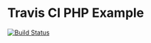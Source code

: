 Travis CI PHP Example
===========

[![Build Status](https://travis-ci.org/khytonTM/travis-ci-php-example.svg?branch=master)](https://travis-ci.org/khyrontm/travis-ci-php-example)
